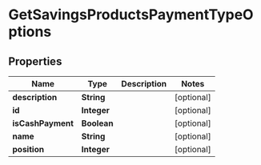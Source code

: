 

# GetSavingsProductsPaymentTypeOptions


## Properties

| Name | Type | Description | Notes |
|------------ | ------------- | ------------- | -------------|
|**description** | **String** |  |  [optional] |
|**id** | **Integer** |  |  [optional] |
|**isCashPayment** | **Boolean** |  |  [optional] |
|**name** | **String** |  |  [optional] |
|**position** | **Integer** |  |  [optional] |



